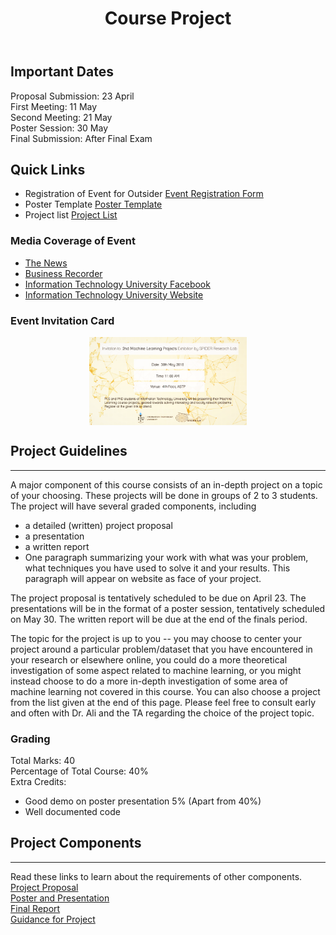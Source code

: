 ﻿---  
layout: page  
title: Course Project  
permalink: /project/  
---  

<style>
img { 
  width: 50%;
  height:50%;
  display: block;
  margin-left: auto;
  margin-right: auto;  
}
</style>
## Important Dates

Proposal Submission: 23 April<br>
First Meeting:  11 May<br>
Second Meeting: 21 May<br>
Poster Session: 30 May<br>
Final Submission: After Final Exam <br>

## Quick Links
- Registration of Event for Outsider 
   <a href="{{ '/event_registration/' | prepend: site.baseurl | prepend: site.url }}">Event Registration Form</a> <br>
- Poster Template
   <a href="{{ '/project_poster_template/' | prepend: site.baseurl | prepend: site.url }}">Poster Template</a> <br>
- Project list
   <a href="{{ '/project_list/' | prepend: site.baseurl | prepend: site.url }}">Project List</a> <br>

### Media Coverage of Event
- [The News](https://www.thenews.com.pk/print/322755-itu-expo)
- [Business Recorder](https://epaper.brecorder.com/2018/05/29/15-page/719506-news.html)
- [Information Technology University Facebook](https://www.facebook.com/ITU.punjab/posts/1976097152402669)
- [Information Technology University Website](https://itu.edu.pk/itu-latest-news/artificial-intelligence-playing-important-role-in-knowledge-economy-dr-umar-saif-vc-itu/)

### Event Invitation Card 

<img src="https://raw.githubusercontent.com/awaisrauf/ee512/master/images/invitation.png" alt="invitation letter" width="128" height="128">


## Project Guidelines
___

A major component of this course consists of an in-depth project on a topic of your choosing. These projects will be done in groups of 2 to 3 students. The project will have several graded components, including  
- a detailed (written) project proposal  
- a presentation  
- a written report  
- One paragraph summarizing your work with what was your problem, what techniques you have used to solve it and your results. This paragraph will appear on website as face of your project.
  
The project proposal is tentatively scheduled to be due on April 23. The presentations will be in the format of a poster session, tentatively scheduled on May 30. The written report will be due at the end of the finals period.  

The topic for the project is up to you -- you may choose to center your project around a particular problem/dataset that you have encountered in your research or elsewhere online, you could do a more theoretical investigation of some aspect related to machine learning, or you might instead choose to do a more in-depth investigation of some area of machine learning not covered in this course. You can also choose a project from the list given at the end of this page. Please feel free to consult early and often with Dr. Ali and the TA regarding the choice of the project topic.  
  
### Grading 

Total Marks: 40<br>
Percentage of Total Course: 40% <br>
Extra Credits: 
- Good demo on poster presentation 5% (Apart from 40%) 
- Well documented code
 

## Project Components
___
Read these links to learn about the requirements of other components. <br>
<a href="{{ '/project_proposal/' | prepend: site.baseurl | prepend: site.url }}">Project Proposal</a> <br>
<a href="{{ '/project_poster/' | prepend: site.baseurl | prepend: site.url }}">Poster and Presentation</a> <br>
<a href="{{ '/project_report/' | prepend: site.baseurl | prepend: site.url }}">Final Report</a> <br>
<a href="{{ '/project_guide/' | prepend: site.baseurl | prepend: site.url }}">Guidance for Project</a> <br>



